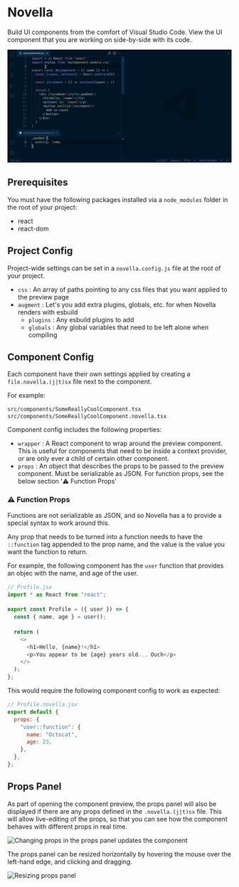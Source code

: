 # Novella

Build UI components from the comfort of Visual Studio Code. View the UI component that you are working on side-by-side with its code.

![Novella in action](docs/novella.gif)

## Prerequisites

You must have the following packages installed via a `node_modules` folder in the root of your project:

- react
- react-dom

## Project Config

Project-wide settings can be set in a `novella.config.js` file at the root of your project.

- `css` : An array of paths pointing to any css files that you want applied to the preview page
- `augment` : Let's you add extra plugins, globals, etc. for when Novella renders with esbuild
  - `plugins` : Any esbuild plugins to add
  - `globals` : Any global variables that need to be left alone when compiling

## Component Config

Each component have their own settings applied by creating a `file.novella.(j|t)sx` file next to the component.

For example:

```
src/components/SomeReallyCoolComponent.tsx
src/components/SomeReallyCoolComponent.novella.tsx
```

Component config includes the following properties:

- `wrapper` : A React component to wrap around the preview component. This is useful for components that need to be inside a context provider, or are only ever a child of certain other component.
- `props` : An object that describes the props to be passed to the preview component. Must be serializable as JSON. For function props, see the below section ':warning: Function Props'

### :warning: Function Props

Functions are not serializable as JSON, and so Novella has a to provide a special syntax to work around this.

Any prop that needs to be turned into a function needs to have the `::function` tag appended to the prop name, and the value is the value you want the function to return.

For example, the following component has the `user` function that provides an objec with the name, and age of the user.

```javascript
// Profile.jsx
import * as React from "react";

export const Profile = ({ user }) => {
  const { name, age } = user();

  return (
    <>
      <h1>Hello, {name}!</h1>
      <p>You appear to be {age} years old... Ouch</p>
    </>
  );
};
```

This would require the following component config to work as expected:

```javascript
// Profile.novella.jsx
export default {
  props: {
    "user::function": {
      name: "Octocat",
      age: 23,
    },
  },
};
```

## Props Panel

As part of opening the component preview, the props panel will also be displayed if there are any props defined in the `.novella.(j|t)sx` file. This will allow live-editing of the props, so that you can see how the component behaves with different props in real time.

![Changing props in the props panel updates the component](docs/edit-props-panel.gif)

The props panel can be resized horizontally by hovering the mouse over the left-hand edge, and clicking and dragging.

![Resizing props panel](dos/resize-props-panel.gif)
